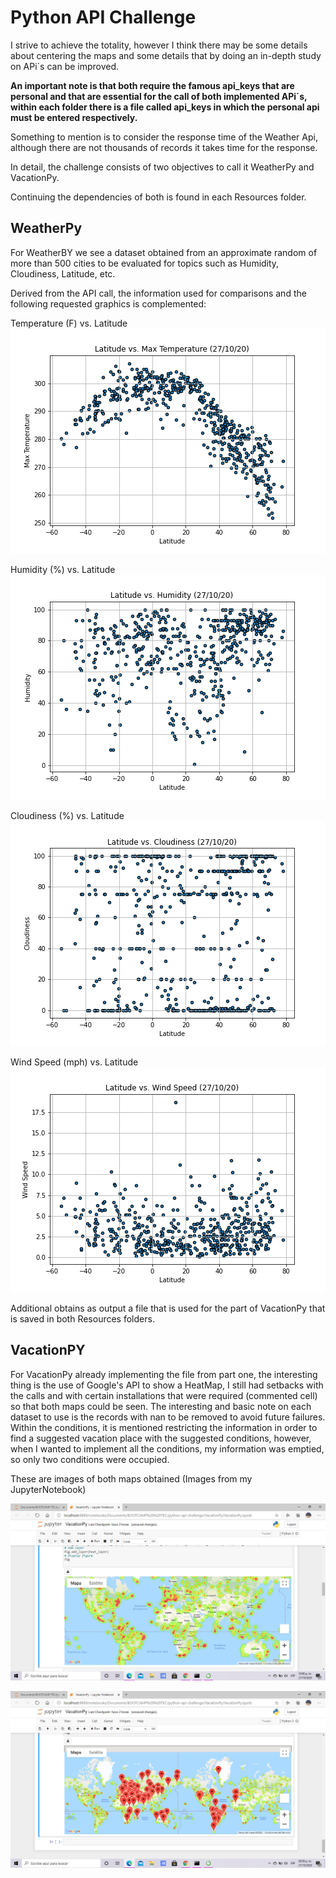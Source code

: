# Python API Challenge
I strive to achieve the totality, however I think there may be some details about centering the maps and some details that by doing an in-depth study on APi´s can be improved.

**An important note is that both require the famous api_keys that are personal and that are essential for the call of both implemented APi´s, within each folder there is a file called api_keys in which the personal api must be entered respectively.**

Something to mention is to consider the response time of the Weather Api, although there are not thousands of records it takes time for the response.

In detail, the challenge consists of two objectives to call it WeatherPy and VacationPy.

Continuing the dependencies of both is found in each Resources folder.

## WeatherPy


For WeatherBY we see a dataset obtained from an approximate random of more than 500 cities to be evaluated for topics such as Humidity, Cloudiness, Latitude, etc.


Derived from the API call, the information used for comparisons and the following requested graphics is complemented:

Temperature (F) vs. Latitude
![Temperature vs Latitude](WeatherPy/Images/LatitudevsTemperature.png)

Humidity (%) vs. Latitude
![Humidity vs Latitude](WeatherPy/Images/LatitudevsHumidity.png)

Cloudiness (%) vs. Latitude
![cloudiness vs Latitude](WeatherPy/Images/LatitudevsCloudiness.png)

Wind Speed (mph) vs. Latitude
![Wind Speed vs Latitude](WeatherPy/Images/LatitudevsWindSpeed.png)

Additional obtains as output a file that is used for the part of VacationPy that is saved in both Resources folders.

## VacationPY 


For VacationPy already implementing the file from part one, the interesting thing is the use of Google's API to show a HeatMap, I still had setbacks with the calls and with certain installations that were required (commented cell) so that both maps could be seen.
The interesting and basic note on each dataset to use is the records with nan to be removed to avoid future failures.
Within the conditions, it is mentioned restricting the information in order to find a suggested vacation place with the suggested conditions, however, when I wanted to implement all the conditions, my information was emptied, so only two conditions were occupied.

These are images of both maps obtained (Images from my JupyterNotebook)

![heat map](VacationPy/Images/HeatMap.png)

![hotel cities](VacationPy/Images/HotelCities.png)



